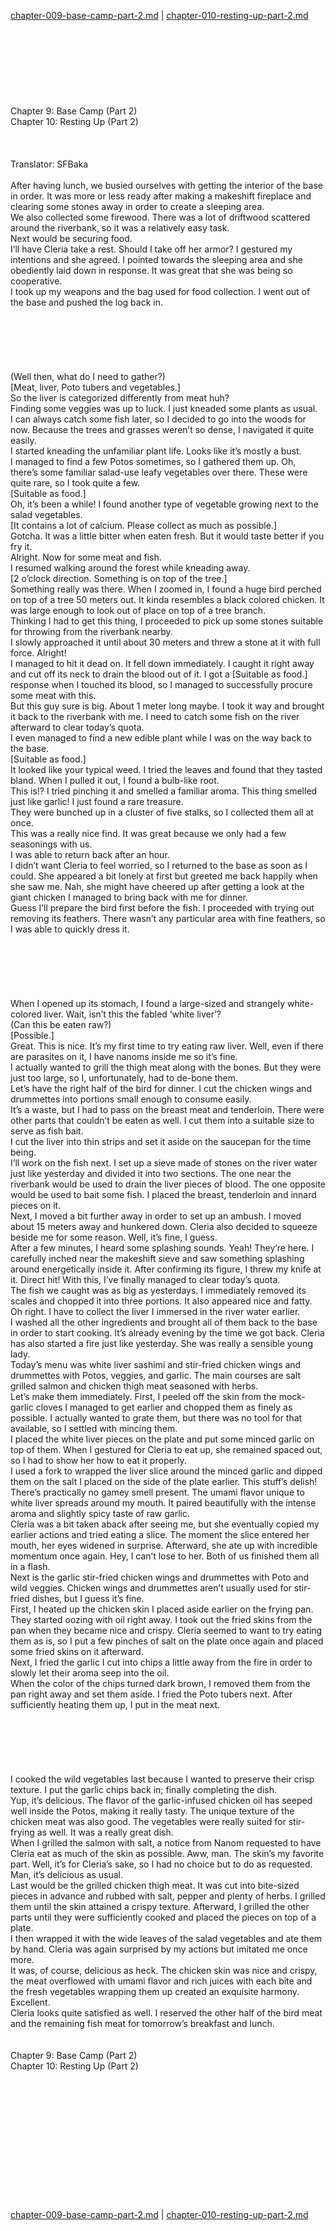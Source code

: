 [chapter-009-base-camp-part-2.md](./chapter-009-base-camp-part-2.md) | [chapter-010-resting-up-part-2.md](./chapter-010-resting-up-part-2.md) <br/>
<br/>
<br/>
<br/>
<br/>
<br/>
<br/>
<br/>
<br/>
Chapter 9: Base Camp (Part 2)<br/>
Chapter 10: Resting Up (Part 2)<br/>
<br/>
 <br/>
<br/>
                                      Translator: SFBaka                                              <br/>
<br/>
After having lunch, we busied ourselves with getting the interior of the base in order. It was more or less ready after making a makeshift fireplace and clearing some stones away in order to create a sleeping area. <br/>
We also collected some firewood. There was a lot of driftwood scattered around the riverbank, so it was a relatively easy task.<br/>
Next would be securing food.<br/>
I’ll have Cleria take a rest. Should I take off her armor? I gestured my intentions and she agreed. I pointed towards the sleeping area and she obediently laid down in response. It was great that she was being so cooperative.<br/>
I took up my weapons and the bag used for food collection. I went out of the base and pushed the log back in.<br/>
<br/>
<br/>
<br/>
<br/>
<br/>
<br/>
(Well then, what do I need to gather?)<br/>
[Meat, liver, Poto tubers and vegetables.]<br/>
So the liver is categorized differently from meat huh? <br/>
Finding some veggies was up to luck. I just kneaded some plants as usual.<br/>
I can always catch some fish later, so I decided to go into the woods for now. Because the trees and grasses weren’t so dense, I navigated it quite easily.<br/>
I started kneading the unfamiliar plant life. Looks like it’s mostly a bust.<br/>
I managed to find a few Potos sometimes, so I gathered them up. Oh, there’s some familiar salad-use leafy vegetables over there. These were quite rare, so I took quite a few.<br/>
[Suitable as food.]<br/>
Oh, it’s been a while! I found another type of vegetable growing next to the salad vegetables.<br/>
[It contains a lot of calcium. Please collect as much as possible.]<br/>
Gotcha. It was a little bitter when eaten fresh. But it would taste better if you fry it.<br/>
Alright. Now for some meat and fish.<br/>
I resumed walking around the forest while kneading away. <br/>
[2 o’clock direction. Something is on top of the tree.]<br/>
Something really was there. When I zoomed in, I found a huge bird perched on top of a tree 50 meters out. It kinda resembles a black colored chicken. It was large enough to look out of place on top of a tree branch.<br/>
Thinking I had to get this thing, I proceeded to pick up some stones suitable for throwing from the riverbank nearby.<br/>
I slowly approached it until about 30 meters and threw a stone at it with full force. Alright!<br/>
I managed to hit it dead on. It fell down immediately. I caught it right away and cut off its neck to drain the blood out of it. I got a [Suitable as food.] response when I touched its blood, so I managed to successfully procure some meat with this.<br/>
But this guy sure is big. About 1 meter long maybe. I took it way and brought it back to the riverbank with me. I need to catch some fish on the river afterward to clear today’s quota.<br/>
I even managed to find a new edible plant while I was on the way back to the base.<br/>
[Suitable as food.]<br/>
It looked like your typical weed. I tried the leaves and found that they tasted bland. When I pulled it out, I found a bulb-like root.<br/>
This is!? I tried pinching it and smelled a familiar aroma. This thing smelled just like garlic! I just found a rare treasure.<br/>
They were bunched up in a cluster of five stalks, so I collected them all at once.<br/>
This was a really nice find. It was great because we only had a few seasonings with us.<br/>
I was able to return back after an hour.<br/>
I didn’t want Cleria to feel worried, so I returned to the base as soon as I could. She appeared a bit lonely at first but greeted me back happily when she saw me. Nah, she might have cheered up after getting a look at the giant chicken I managed to bring back with me for dinner.<br/>
Guess I’ll prepare the bird first before the fish. I proceeded with trying out removing its feathers. There wasn’t any particular area with fine feathers, so I was able to quickly dress it. <br/>
<br/>
<br/>
<br/>
<br/>
<br/>
<br/>
When I opened up its stomach, I found a large-sized and strangely white-colored liver. Wait, isn’t this the fabled ‘white liver’?<br/>
(Can this be eaten raw?)<br/>
[Possible.]<br/>
Great. This is nice. It’s my first time to try eating raw liver. Well, even if there are parasites on it, I have nanoms inside me so it’s fine.<br/>
I actually wanted to grill the thigh meat along with the bones. But they were just too large, so I, unfortunately, had to de-bone them.<br/>
Let’s have the right half of the bird for dinner. I cut the chicken wings and drummettes into portions small enough to consume easily. <br/>
It’s a waste, but I had to pass on the breast meat and tenderloin. There were other parts that couldn’t be eaten as well. I cut them into a suitable size to serve as fish bait.<br/>
I cut the liver into thin strips and set it aside on the saucepan for the time being.<br/>
I’ll work on the fish next. I set up a sieve made of stones on the river water just like yesterday and divided it into two sections. The one near the riverbank would be used to drain the liver pieces of blood. The one opposite would be used to bait some fish. I placed the breast, tenderloin and innard pieces on it.<br/>
Next, I moved a bit further away in order to set up an ambush. I moved about 15 meters away and hunkered down. Cleria also decided to squeeze beside me for some reason. Well, it’s fine, I guess.<br/>
After a few minutes, I heard some splashing sounds. Yeah! They’re here. I carefully inched near the makeshift sieve and saw something splashing around energetically inside it. After confirming its figure, I threw my knife at it. Direct hit! With this, I’ve finally managed to clear today’s quota.<br/>
The fish we caught was as big as yesterdays. I immediately removed its scales and chopped it into three portions. It also appeared nice and fatty.<br/>
Oh right. I have to collect the liver I immersed in the river water earlier.<br/>
I washed all the other ingredients and brought all of them back to the base in order to start cooking. It’s already evening by the time we got back. Cleria has also started a fire just like yesterday. She was really a sensible young lady.<br/>
Today’s menu was white liver sashimi and stir-fried chicken wings and drummettes with Potos, veggies, and garlic. The main courses are salt grilled salmon and chicken thigh meat seasoned with herbs.<br/>
Let’s make them immediately. First, I peeled off the skin from the mock-garlic cloves I managed to get earlier and chopped them as finely as possible. I actually wanted to grate them, but there was no tool for that available, so I settled with mincing them.<br/>
I placed the white liver pieces on the plate and put some minced garlic on top of them. When I gestured for Cleria to eat up, she remained spaced out, so I had to show her how to eat it properly.<br/>
I used a fork to wrapped the liver slice around the minced garlic and dipped them on the salt I placed on the side of the plate earlier. This stuff’s delish! There’s practically no gamey smell present. The umami flavor unique to white liver spreads around my mouth. It paired beautifully with the intense aroma and slightly spicy taste of raw garlic.<br/>
Cleria was a bit taken aback after seeing me, but she eventually copied my earlier actions and tried eating a slice. The moment the slice entered her mouth, her eyes widened in surprise. Afterward, she ate up with incredible momentum once again. Hey, I can’t lose to her. Both of us finished them all in a flash.<br/>
Next is the garlic stir-fried chicken wings and drummettes with Poto and wild veggies. Chicken wings and drummettes aren’t usually used for stir-fried dishes, but I guess it’s fine.<br/>
First, I heated up the chicken skin I placed aside earlier on the frying pan. They started oozing with oil right away. I took out the fried skins from the pan when they became nice and crispy. Cleria seemed to want to try eating them as is, so I put a few pinches of salt on the plate once again and placed some fried skins on it afterward. <br/>
Next, I fried the garlic I cut into chips a little away from the fire in order to slowly let their aroma seep into the oil.<br/>
When the color of the chips turned dark brown, I removed them from the pan right away and set them aside. I fried the Poto tubers next. After sufficiently heating them up, I put in the meat next. <br/>
<br/>
<br/>
<br/>
<br/>
<br/>
<br/>
I cooked the wild vegetables last because I wanted to preserve their crisp texture. I put the garlic chips back in; finally completing the dish.<br/>
Yup, it’s delicious. The flavor of the garlic-infused chicken oil has seeped well inside the Potos, making it really tasty. The unique texture of the chicken meat was also good. The vegetables were really suited for stir-frying as well. It was a really great dish.<br/>
When I grilled the salmon with salt, a notice from Nanom requested to have Cleria eat as much of the skin as possible. Aww, man. The skin’s my favorite part. Well, it’s for Cleria’s sake, so I had no choice but to do as requested. Man, it’s delicious as usual.<br/>
Last would be the grilled chicken thigh meat. It was cut into bite-sized pieces in advance and rubbed with salt, pepper and plenty of herbs. I grilled them until the skin attained a crispy texture. Afterward, I grilled the other parts until they were sufficiently cooked and placed the pieces on top of a plate.<br/>
I then wrapped it with the wide leaves of the salad vegetables and ate them by hand. Cleria was again surprised by my actions but imitated me once more.<br/>
It was, of course, delicious as heck. The chicken skin was nice and crispy, the meat overflowed with umami flavor and rich juices with each bite and the fresh vegetables wrapping them up created an exquisite harmony. Excellent.<br/>
Cleria looks quite satisfied as well. I reserved the other half of the bird meat and the remaining fish meat for tomorrow’s breakfast and lunch.<br/>
<br/>
<br/>
Chapter 9: Base Camp (Part 2)<br/>
Chapter 10: Resting Up (Part 2)<br/>
<br/>
 <br/>
<br/>
<br/>
<br/>
<br/>
<br/>
<br/>
<br/>
<br/>
<br/>
<br/> <br/>
[chapter-009-base-camp-part-2.md](./chapter-009-base-camp-part-2.md) | [chapter-010-resting-up-part-2.md](./chapter-010-resting-up-part-2.md) <br/>
